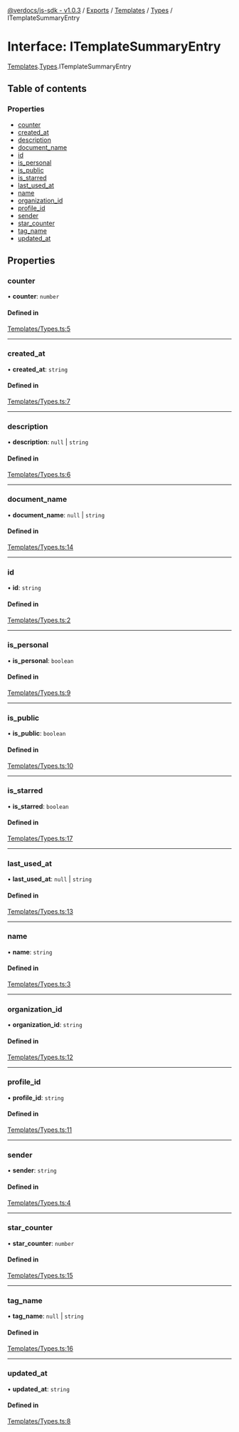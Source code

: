 [@verdocs/js-sdk - v1.0.3](../README.md) / [Exports](../modules.md) / [Templates](../modules/Templates.md) / [Types](../modules/Templates.Types.md) / ITemplateSummaryEntry

# Interface: ITemplateSummaryEntry

[Templates](../modules/Templates.md).[Types](../modules/Templates.Types.md).ITemplateSummaryEntry

## Table of contents

### Properties

- [counter](Templates.Types.ITemplateSummaryEntry.md#counter)
- [created_at](Templates.Types.ITemplateSummaryEntry.md#created_at)
- [description](Templates.Types.ITemplateSummaryEntry.md#description)
- [document_name](Templates.Types.ITemplateSummaryEntry.md#document_name)
- [id](Templates.Types.ITemplateSummaryEntry.md#id)
- [is_personal](Templates.Types.ITemplateSummaryEntry.md#is_personal)
- [is_public](Templates.Types.ITemplateSummaryEntry.md#is_public)
- [is_starred](Templates.Types.ITemplateSummaryEntry.md#is_starred)
- [last_used_at](Templates.Types.ITemplateSummaryEntry.md#last_used_at)
- [name](Templates.Types.ITemplateSummaryEntry.md#name)
- [organization_id](Templates.Types.ITemplateSummaryEntry.md#organization_id)
- [profile_id](Templates.Types.ITemplateSummaryEntry.md#profile_id)
- [sender](Templates.Types.ITemplateSummaryEntry.md#sender)
- [star_counter](Templates.Types.ITemplateSummaryEntry.md#star_counter)
- [tag_name](Templates.Types.ITemplateSummaryEntry.md#tag_name)
- [updated_at](Templates.Types.ITemplateSummaryEntry.md#updated_at)

## Properties

### counter

• **counter**: `number`

#### Defined in

[Templates/Types.ts:5](https://github.com/Verdocs/js-sdk/blob/main/src/Templates/Types.ts#L5)

___

### created\_at

• **created\_at**: `string`

#### Defined in

[Templates/Types.ts:7](https://github.com/Verdocs/js-sdk/blob/main/src/Templates/Types.ts#L7)

___

### description

• **description**: ``null`` \| `string`

#### Defined in

[Templates/Types.ts:6](https://github.com/Verdocs/js-sdk/blob/main/src/Templates/Types.ts#L6)

___

### document\_name

• **document\_name**: ``null`` \| `string`

#### Defined in

[Templates/Types.ts:14](https://github.com/Verdocs/js-sdk/blob/main/src/Templates/Types.ts#L14)

___

### id

• **id**: `string`

#### Defined in

[Templates/Types.ts:2](https://github.com/Verdocs/js-sdk/blob/main/src/Templates/Types.ts#L2)

___

### is\_personal

• **is\_personal**: `boolean`

#### Defined in

[Templates/Types.ts:9](https://github.com/Verdocs/js-sdk/blob/main/src/Templates/Types.ts#L9)

___

### is\_public

• **is\_public**: `boolean`

#### Defined in

[Templates/Types.ts:10](https://github.com/Verdocs/js-sdk/blob/main/src/Templates/Types.ts#L10)

___

### is\_starred

• **is\_starred**: `boolean`

#### Defined in

[Templates/Types.ts:17](https://github.com/Verdocs/js-sdk/blob/main/src/Templates/Types.ts#L17)

___

### last\_used\_at

• **last\_used\_at**: ``null`` \| `string`

#### Defined in

[Templates/Types.ts:13](https://github.com/Verdocs/js-sdk/blob/main/src/Templates/Types.ts#L13)

___

### name

• **name**: `string`

#### Defined in

[Templates/Types.ts:3](https://github.com/Verdocs/js-sdk/blob/main/src/Templates/Types.ts#L3)

___

### organization\_id

• **organization\_id**: `string`

#### Defined in

[Templates/Types.ts:12](https://github.com/Verdocs/js-sdk/blob/main/src/Templates/Types.ts#L12)

___

### profile\_id

• **profile\_id**: `string`

#### Defined in

[Templates/Types.ts:11](https://github.com/Verdocs/js-sdk/blob/main/src/Templates/Types.ts#L11)

___

### sender

• **sender**: `string`

#### Defined in

[Templates/Types.ts:4](https://github.com/Verdocs/js-sdk/blob/main/src/Templates/Types.ts#L4)

___

### star\_counter

• **star\_counter**: `number`

#### Defined in

[Templates/Types.ts:15](https://github.com/Verdocs/js-sdk/blob/main/src/Templates/Types.ts#L15)

___

### tag\_name

• **tag\_name**: ``null`` \| `string`

#### Defined in

[Templates/Types.ts:16](https://github.com/Verdocs/js-sdk/blob/main/src/Templates/Types.ts#L16)

___

### updated\_at

• **updated\_at**: `string`

#### Defined in

[Templates/Types.ts:8](https://github.com/Verdocs/js-sdk/blob/main/src/Templates/Types.ts#L8)
